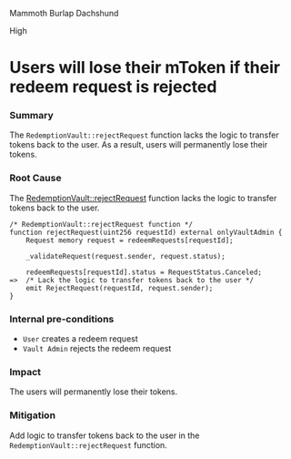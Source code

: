 Mammoth Burlap Dachshund

High

# Users will lose their mToken if their redeem request is rejected

### Summary

The `RedemptionVault::rejectRequest` function lacks the logic to transfer tokens back to the user. As a result, users will permanently lose their tokens.

### Root Cause

The [RedemptionVault::rejectRequest](https://github.com/sherlock-audit/2024-08-midas-minter-redeemer/blob/main/midas-contracts/contracts/RedemptionVault.sol#L247-L255) function lacks the logic to transfer tokens back to the user.
```Solidity
/* RedemptionVault::rejectRequest function */
function rejectRequest(uint256 requestId) external onlyVaultAdmin {
    Request memory request = redeemRequests[requestId];

    _validateRequest(request.sender, request.status);

    redeemRequests[requestId].status = RequestStatus.Canceled;
=>  /* Lack the logic to transfer tokens back to the user */
    emit RejectRequest(requestId, request.sender);
}
```

### Internal pre-conditions
- `User` creates a redeem request
- `Vault Admin` rejects the redeem request

### Impact

The users will permanently lose their tokens.

### Mitigation

Add logic to transfer tokens back to the user in the `RedemptionVault::rejectRequest` function.
